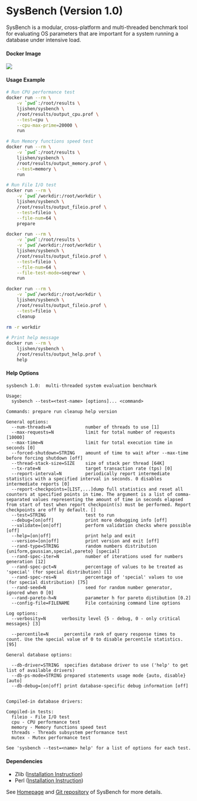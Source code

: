 # SysBench (Version 1.0)SysBench is a modular, cross-platform and multi-threaded benchmark tool for evaluating OS parameters that are important for a system running a database under intensive load.#### Docker Image[![](https://images.microbadger.com/badges/image/ljishen/sysbench.svg)](http://microbadger.com/images/ljishen/sysbench "Get your own image badge on microbadger.com")#### Usage Example```bash# Run CPU performance testdocker run --rm \    -v `pwd`:/root/results \    ljishen/sysbench \    /root/results/output_cpu.prof \    --test=cpu \    --cpu-max-prime=20000 \    run# Run Memory functions speed testdocker run --rm \    -v `pwd`:/root/results \    ljishen/sysbench \    /root/results/output_memory.prof \    --test=memory \    run# Run File I/O testdocker run --rm \    -v `pwd`/workdir:/root/workdir \     ljishen/sysbench \    /root/results/output_fileio.prof \    --test=fileio \    --file-num=64 \    preparedocker run --rm \    -v `pwd`:/root/results \    -v `pwd`/workdir:/root/workdir \     ljishen/sysbench \    /root/results/output_fileio.prof \    --test=fileio \    --file-num=64 \    --file-test-mode=seqrewr \    rundocker run --rm \    -v `pwd`/workdir:/root/workdir \     ljishen/sysbench \    /root/results/output_fileio.prof \    --test=fileio \    cleanuprm -r workdir# Print help messagedocker run --rm \    ljishen/sysbench \    /root/results/output_help.prof \    help```#### Help Options```sysbench 1.0:  multi-threaded system evaluation benchmarkUsage:  sysbench --test=<test-name> [options]... <command>Commands: prepare run cleanup help versionGeneral options:  --num-threads=N             number of threads to use [1]  --max-requests=N            limit for total number of requests [10000]  --max-time=N                limit for total execution time in seconds [0]  --forced-shutdown=STRING    amount of time to wait after --max-time before forcing shutdown [off]  --thread-stack-size=SIZE    size of stack per thread [64K]  --tx-rate=N                 target transaction rate (tps) [0]  --report-interval=N         periodically report intermediate statistics with a specified interval in seconds. 0 disables intermediate reports [0]  --report-checkpoints=[LIST,...]dump full statistics and reset all counters at specified points in time. The argument is a list of comma-separated values representing the amount of time in seconds elapsed from start of test when report checkpoint(s) must be performed. Report checkpoints are off by default. []  --test=STRING               test to run  --debug=[on|off]            print more debugging info [off]  --validate=[on|off]         perform validation checks where possible [off]  --help=[on|off]             print help and exit  --version=[on|off]          print version and exit [off]  --rand-type=STRING          random numbers distribution {uniform,gaussian,special,pareto} [special]  --rand-spec-iter=N          number of iterations used for numbers generation [12]  --rand-spec-pct=N           percentage of values to be treated as 'special' (for special distribution) [1]  --rand-spec-res=N           percentage of 'special' values to use (for special distribution) [75]  --rand-seed=N               seed for random number generator, ignored when 0 [0]  --rand-pareto-h=N           parameter h for pareto distibution [0.2]  --config-file=FILENAME      File containing command line optionsLog options:  --verbosity=N      verbosity level {5 - debug, 0 - only critical messages} [3]  --percentile=N      percentile rank of query response times to count. Use the special value of 0 to disable percentile statistics. [95]General database options:  --db-driver=STRING  specifies database driver to use ('help' to get list of available drivers)  --db-ps-mode=STRING prepared statements usage mode {auto, disable} [auto]  --db-debug=[on|off] print database-specific debug information [off]Compiled-in database drivers:Compiled-in tests:  fileio - File I/O test  cpu - CPU performance test  memory - Memory functions speed test  threads - Threads subsystem performance test  mutex - Mutex performance testSee 'sysbench --test=<name> help' for a list of options for each test.```#### Dependencies- Zlib ([Installation Instruction](http://clfs.org/view/2.0.0/mips64/final-system/zlib-64bit.html))- Perl ([Installation Instruction](http://clfs.org/view/2.0.0/mips64/final-system/perl-64bit.html))See [Homepage](https://launchpad.net/sysbench) and [Git repository](https://github.com/akopytov/sysbench) of SysBench for more details.